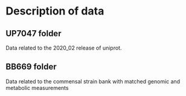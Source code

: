 # Description of data

## UP7047 folder

Data related to the 2020_02 release of uniprot. 

## BB669 folder

Data related to the commensal strain bank with matched genomic and metabolic measurements

